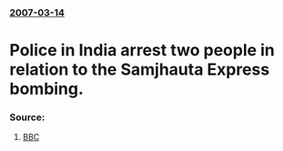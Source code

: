 ### [2007-03-14](/news/2007/03/14/index.md)

#  Police in India arrest two people in relation to the Samjhauta Express bombing. 




### Source:

1. [BBC](http://news.bbc.co.uk/2/hi/south_asia/6448671.stm)
